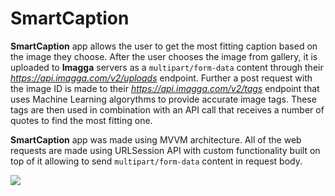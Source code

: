 # SmartCaption

**SmartCaption** app allows the user to get the most fitting caption based on the image they choose. After the user chooses the image from gallery, it is uploaded to **Imagga** servers as a `multipart/form-data` content through their _https://api.imagga.com/v2/uploads_ endpoint. Further a post request with the image ID is made to their _https://api.imagga.com/v2/tags_ endpoint that uses Machine Learning algorythms to provide accurate image tags. These tags are then used in combination with an API call that receives a number of quotes to find the most fitting one.

**SmartCaption** app was made using MVVM architecture. All of the web requests are made using URLSession API with custom functionality built on top of it allowing to send `multipart/form-data` content in request body.

![](https://i.imgur.com/xHxk9ZT.gif)
